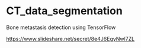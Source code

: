 # CT_data_segmentation
Bone metastasis detection using TensorFlow

https://www.slideshare.net/secret/8e4J6EgyNwl7ZL
